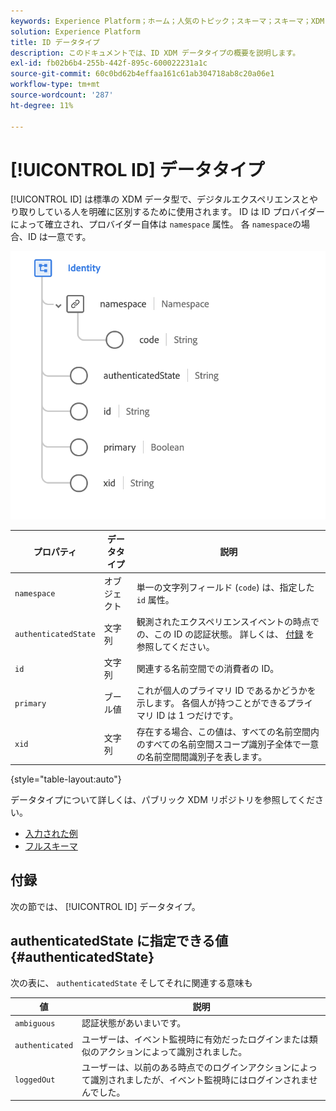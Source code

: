 ```yaml
---
keywords: Experience Platform；ホーム；人気のトピック；スキーマ；スキーマ；XDM；フィールド；スキーマ；スキーマ；ID；データ型；データ型；
solution: Experience Platform
title: ID データタイプ
description: このドキュメントでは、ID XDM データタイプの概要を説明します。
exl-id: fb02b6b4-255b-442f-895c-600022231a1c
source-git-commit: 60c0bd62b4effaa161c61ab304718ab8c20a06e1
workflow-type: tm+mt
source-wordcount: '287'
ht-degree: 11%

---
```


# [!UICONTROL ID] データタイプ

[!UICONTROL ID] は標準の XDM データ型で、デジタルエクスペリエンスとやり取りしている人を明確に区別するために使用されます。 ID は ID プロバイダーによって確立され、プロバイダー自体は `namespace` 属性。 各 `namespace`の場合、ID は一意です。

<img src="../images/data-types/identity.png" width="550" /><br />

| プロパティ | データタイプ | 説明 |
| --- | --- | --- |
| `namespace` | オブジェクト | 単一の文字列フィールド (`code`) は、指定した `id` 属性。 |
| `authenticatedState` | 文字列 | 観測されたエクスペリエンスイベントの時点での、この ID の認証状態。 詳しくは、 [付録](#authenticatedState) を参照してください。 |
| `id` | 文字列 | 関連する名前空間での消費者の ID。 |
| `primary` | ブール値 | これが個人のプライマリ ID であるかどうかを示します。 各個人が持つことができるプライマリ ID は 1 つだけです。 |
| `xid` | 文字列 | 存在する場合、この値は、すべての名前空間内のすべての名前空間スコープ識別子全体で一意の名前空間間識別子を表します。 |

{style=&quot;table-layout:auto&quot;}

データタイプについて詳しくは、パブリック XDM リポジトリを参照してください。

* [入力された例](https://github.com/adobe/xdm/blob/master/components/datatypes/identity.example.1.json)
* [フルスキーマ](https://github.com/adobe/xdm/blob/master/components/datatypes/identity.schema.json)

## 付録

次の節では、 [!UICONTROL ID] データタイプ。

## authenticatedState に指定できる値 {#authenticatedState}

次の表に、 `authenticatedState` そしてそれに関連する意味も

| 値 | 説明 |
| --- | --- |
| `ambiguous` | 認証状態があいまいです。 |
| `authenticated` | ユーザーは、イベント監視時に有効だったログインまたは類似のアクションによって識別されました。 |
| `loggedOut` | ユーザーは、以前のある時点でのログインアクションによって識別されましたが、イベント監視時にはログインされませんでした。 |
